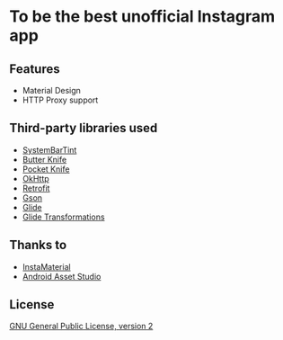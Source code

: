 To be the best unofficial Instagram app
==========

## Features

- Material Design
- HTTP Proxy support

## Third-party libraries used

- [SystemBarTint](https://github.com/jgilfelt/SystemBarTint)
- [Butter Knife](https://jakewharton.github.io/butterknife/)
- [Pocket Knife](https://github.com/hansenji/pocketknife)
- [OkHttp](https://square.github.io/okhttp/)
- [Retrofit](https://square.github.io/retrofit/)
- [Gson](https://github.com/google/gson)
- [Glide](https://github.com/bumptech/glide)
- [Glide Transformations](https://github.com/wasabeef/glide-transformations)

## Thanks to

- [InstaMaterial](https://github.com/frogermcs/InstaMaterial)
- [Android Asset Studio](https://github.com/romannurik/AndroidAssetStudio)

## License

[GNU General Public License, version 2](LICENSE)
